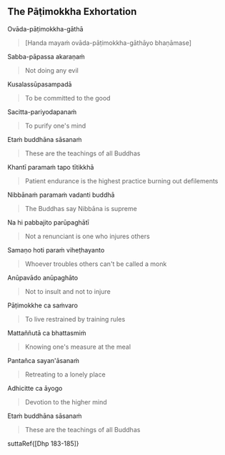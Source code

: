 ## The Pāṭimokkha Exhortation<a id="patimokkha-exhortation"></a>
Ovāda-pāṭimokkha-gāthā

> [Handa mayaṁ ovāda-pāṭimokkha-gāthāyo bhaṇāmase]

Sabba-pāpassa akaraṇaṁ

<div class="english">

> Not doing any evil

</div>

Kusalassūpasampadā

<div class="english">

> To be committed to the good

</div>

Sacitta-pariyodapanaṁ

<div class="english">

> To purify one's mind

</div>

Etaṁ buddhāna sāsanaṁ

<div class="english">

> These are the teachings of all Buddhas

</div>

Khantī paramaṁ tapo tītikkhā

<div class="english">

> Patient endurance is the highest practice burning out defilements

</div>

Nibbānaṁ paramaṁ vadanti buddhā

<div class="english">

> The Buddhas say Nibbāna is supreme

</div>

Na hi pabbajito parūpaghātī

<div class="english">

> Not a renunciant is one who injures others

</div>

Samaṇo hoti paraṁ viheṭhayanto

<div class="english">

> Whoever troubles others can't be called a monk

</div>

Anūpavādo anūpaghāto

<div class="english">

> Not to insult and not to injure

</div>

Pāṭimokkhe ca saṁvaro

<div class="english">

> To live restrained by training rules

</div>

Mattaññutā ca bhattasmiṁ

<div class="english">

> Knowing one's measure at the meal

</div>

Pantañca sayan'āsanaṁ

<div class="english">

> Retreating to a lonely place

</div>

Adhicitte ca āyogo

<div class="english">

> Devotion to the higher mind

</div>

Etaṁ buddhāna sāsanaṁ

<div class="english">

> These are the teachings of all Buddhas

</div>

suttaRef{[Dhp 183-185]}

